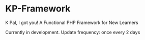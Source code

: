 # KP-Framework
K Pal, I got you! A Functional PHP Framework for New Learners

Currently in development. Update frequency: once every 2 days
